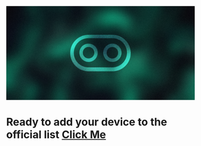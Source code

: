  <img src="https://raw.githubusercontent.com/DroidX-UI-Devices/Official_Devices/13/banners/latest.png" />


# Ready to add your device to the official list [__Click Me__](https://docs.google.com/forms/d/e/1FAIpQLSdJrmZZpFfx5ODmdNlNvXnBLX-In5UfnQjogV54CCWLv3-e_w/viewform)
